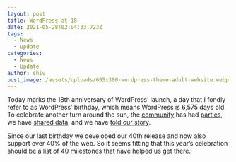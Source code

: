 ```yaml
---
layout: post
title: WordPress at 18
date: 2021-05-28T02:04:33.723Z
tags:
  - News
  - Update
categories:
  - News
  - Update
author: shiv
post_image: /assets/uploads/605x300-wordpress-theme-adult-website.webp
---
```

Today marks the 18th anniversary of WordPress’ launch, a day that I fondly refer to as WordPress’ birthday, which means WordPress is 6,575 days old. To celebrate another turn around the sun, the [community](https://wordpress.org/news/2008/05/birthday-party/) has had [parties](https://wp15.wordpress.net/), we have [shared data](https://wordpress.org/news/2010/05/lucky-seven/), and we have [told our story](https://wordpress.org/news/2013/05/ten-good-years/).

Since our last birthday we developed our 40th release and now also support over 40% of the web. So it seems fitting that this year’s celebration should be a list of 40 milestones that have helped us get there.